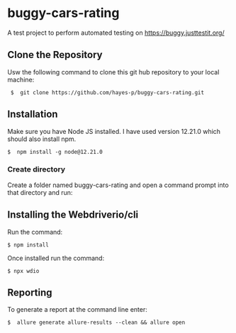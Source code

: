 # buggy-cars-rating
A test project to perform automated testing on https://buggy.justtestit.org/

## Clone the Repository
Usw the following command to clone this git hub repository to your local machine:

` $  git clone https://github.com/hayes-p/buggy-cars-rating.git`

## Installation
Make sure you have Node JS installed. I have used version 12.21.0 which should also install npm.

` $  npm install -g node@12.21.0  `

### Create directory
Create a folder named buggy-cars-rating and open a command prompt into that directory and run:

## Installing the Webdriverio/cli
Run the command:

` $ npm install `

Once installed run the command:

` $ npx wdio `

## Reporting
To generate a report at the command line enter:

`$  allure generate allure-results --clean && allure open`
